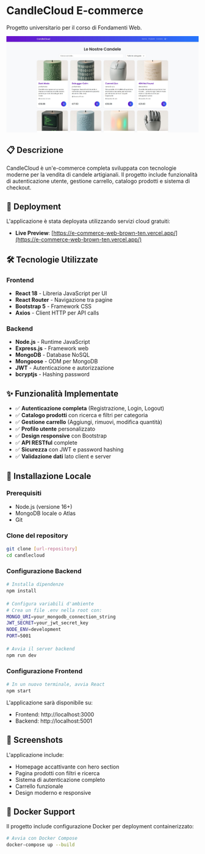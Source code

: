 # CandleCloud E-commerce

Progetto universitario per il corso di Fondamenti Web. 

![CandleCloud Preview](public/images/readme.jpg)

## 📋 Descrizione

CandleCloud è un'e-commerce completa sviluppata con tecnologie moderne per la vendita di candele artigianali. Il progetto include funzionalità di autenticazione utente, gestione carrello, catalogo prodotti e sistema di checkout.

## 🚀 Deployment

L'applicazione è stata deployata utilizzando servizi cloud gratuiti:

- **Live Preview**: [https://e-commerce-web-brown-ten.vercel.app/](https://e-commerce-web-brown-ten.vercel.app/)

## 🛠️ Tecnologie Utilizzate

### Frontend
- **React 18** - Libreria JavaScript per UI
- **React Router** - Navigazione tra pagine
- **Bootstrap 5** - Framework CSS
- **Axios** - Client HTTP per API calls

### Backend
- **Node.js** - Runtime JavaScript
- **Express.js** - Framework web
- **MongoDB** - Database NoSQL
- **Mongoose** - ODM per MongoDB
- **JWT** - Autenticazione e autorizzazione
- **bcryptjs** - Hashing password


## ✨ Funzionalità Implementate

- ✅ **Autenticazione completa** (Registrazione, Login, Logout)
- ✅ **Catalogo prodotti** con ricerca e filtri per categoria
- ✅ **Gestione carrello** (Aggiungi, rimuovi, modifica quantità)
- ✅ **Profilo utente** personalizzato
- ✅ **Design responsive** con Bootstrap
- ✅ **API RESTful** complete
- ✅ **Sicurezza** con JWT e password hashing
- ✅ **Validazione dati** lato client e server

## 🔧 Installazione Locale

### Prerequisiti
- Node.js (versione 16+)
- MongoDB locale o Atlas
- Git

### Clone del repository
```bash
git clone [url-repository]
cd candlecloud
```

### Configurazione Backend
```bash
# Installa dipendenze
npm install

# Configura variabili d'ambiente
# Crea un file .env nella root con:
MONGO_URI=your_mongodb_connection_string
JWT_SECRET=your_jwt_secret_key
NODE_ENV=development
PORT=5001

# Avvia il server backend
npm run dev
```

### Configurazione Frontend
```bash
# In un nuovo terminale, avvia React
npm start
```

L'applicazione sarà disponibile su:
- Frontend: http://localhost:3000
- Backend: http://localhost:5001

## 📱 Screenshots

L'applicazione include:
- Homepage accattivante con hero section
- Pagina prodotti con filtri e ricerca
- Sistema di autenticazione completo
- Carrello funzionale
- Design moderno e responsive

## 🐳 Docker Support

Il progetto include configurazione Docker per deployment containerizzato:

```bash
# Avvia con Docker Compose
docker-compose up --build
```